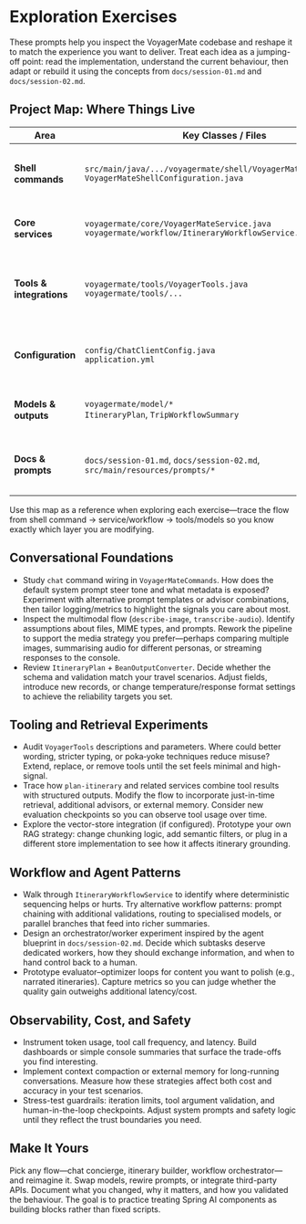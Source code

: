 # Exploration Exercises

These prompts help you inspect the VoyagerMate codebase and reshape it to match the experience you want to deliver.
Treat each idea as a jumping-off point: read the implementation, understand the current behaviour, then adapt or rebuild
it using the concepts from `docs/session-01.md` and `docs/session-02.md`.

## Project Map: Where Things Live

| Area                     | Key Classes / Files                                                                                    | Typical Modifications                                                                                                   |
|--------------------------|--------------------------------------------------------------------------------------------------------|-------------------------------------------------------------------------------------------------------------------------|
| **Shell commands**       | `src/main/java/.../voyagermate/shell/VoyagerMateCommands.java`<br>`VoyagerMateShellConfiguration.java` | Wiring prompts, adjusting command options, formatting console output, adding new commands.                              |
| **Core services**        | `voyagermate/core/VoyagerMateService.java`<br>`voyagermate/workflow/ItineraryWorkflowService.java`     | Implementing workflows, adding validation, orchestrating tool calls, integrating advisors.                              |
| **Tools & integrations** | `voyagermate/tools/VoyagerTools.java`<br>`voyagermate/tools/...`                                       | Defining `@Tool` methods, refining descriptions/parameters, handling external API failures, adding return-direct flows. |
| **Configuration**        | `config/ChatClientConfig.java`<br>`application.yml`                                                    | Setting default prompts, model options, advisors, logging levels, environment-specific overrides.                       |
| **Models & outputs**     | `voyagermate/model/*`<br>`ItineraryPlan`, `TripWorkflowSummary`                                        | Adjusting structured output schemas, adding new fields, updating converters/tests.                                      |
| **Docs & prompts**       | `docs/session-01.md`, `docs/session-02.md`, `src/main/resources/prompts/*`                             | Capturing theory, maintaining shared prompt templates, documenting new patterns.                                        |

Use this map as a reference when exploring each exercise—trace the flow from shell command → service/workflow →
tools/models so you know exactly which layer you are modifying.

## Conversational Foundations

- Study `chat` command wiring in `VoyagerMateCommands`. How does the default system prompt steer tone and what metadata
  is exposed? Experiment with alternative prompt templates or advisor combinations, then tailor logging/metrics to
  highlight the signals you care about most.
- Inspect the multimodal flow (`describe-image`, `transcribe-audio`). Identify assumptions about files, MIME types, and
  prompts. Rework the pipeline to support the media strategy you prefer—perhaps comparing multiple images, summarising
  audio for different personas, or streaming responses to the console.
- Review `ItineraryPlan` + `BeanOutputConverter`. Decide whether the schema and validation match your travel scenarios.
  Adjust fields, introduce new records, or change temperature/response format settings to achieve the reliability
  targets you set.

## Tooling and Retrieval Experiments

- Audit `VoyagerTools` descriptions and parameters. Where could better wording, stricter typing, or poka‑yoke techniques
  reduce misuse? Extend, replace, or remove tools until the set feels minimal and high-signal.
- Trace how `plan-itinerary` and related services combine tool results with structured outputs. Modify the flow to
  incorporate just-in-time retrieval, additional advisors, or external memory. Consider new evaluation checkpoints so
  you can observe tool usage over time.
- Explore the vector-store integration (if configured). Prototype your own RAG strategy: change chunking logic, add
  semantic filters, or plug in a different store implementation to see how it affects itinerary grounding.

## Workflow and Agent Patterns

- Walk through `ItineraryWorkflowService` to identify where deterministic sequencing helps or hurts. Try alternative
  workflow patterns: prompt chaining with additional validations, routing to specialised models, or parallel branches
  that feed into richer summaries.
- Design an orchestrator/worker experiment inspired by the agent blueprint in `docs/session-02.md`. Decide which
  subtasks deserve dedicated workers, how they should exchange information, and when to hand control back to a human.
- Prototype evaluator–optimizer loops for content you want to polish (e.g., narrated itineraries). Capture metrics so
  you can judge whether the quality gain outweighs additional latency/cost.

## Observability, Cost, and Safety

- Instrument token usage, tool call frequency, and latency. Build dashboards or simple console summaries that surface
  the trade-offs you find interesting.
- Implement context compaction or external memory for long-running conversations. Measure how these strategies affect
  both cost and accuracy in your test scenarios.
- Stress-test guardrails: iteration limits, tool argument validation, and human-in-the-loop checkpoints. Adjust system
  prompts and safety logic until they reflect the trust boundaries you need.

## Make It Yours

Pick any flow—chat concierge, itinerary builder, workflow orchestrator—and reimagine it. Swap models, rewire prompts, or
integrate third-party APIs. Document what you changed, why it matters, and how you validated the behaviour. The goal is
to practice treating Spring AI components as building blocks rather than fixed scripts.
